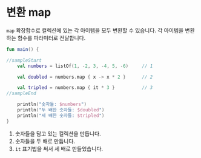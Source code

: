 # 변환 map

`map` 확장함수로 컬렉션에 있는 각 아이템을 모두 변환할 수 있습니다. 각 아이템을 변환하는 함수를 파라미터로 전달합니다.

```kotlin
fun main() {

//sampleStart
    val numbers = listOf(1, -2, 3, -4, 5, -6)     // 1

    val doubled = numbers.map { x -> x * 2 }      // 2

    val tripled = numbers.map { it * 3 }          // 3
//sampleEnd

    println("숫자들: $numbers")
    println("두 배한 숫자들: $doubled")
    println("세 배한 숫자들: $tripled")
}
```

1. 숫자들을 담고 있는 컬렉션을 만듭니다.
2. 숫자들을 두 배로 만듭니다.
3. `it` 표기법을 써서 세 배로 만들었습니다.
